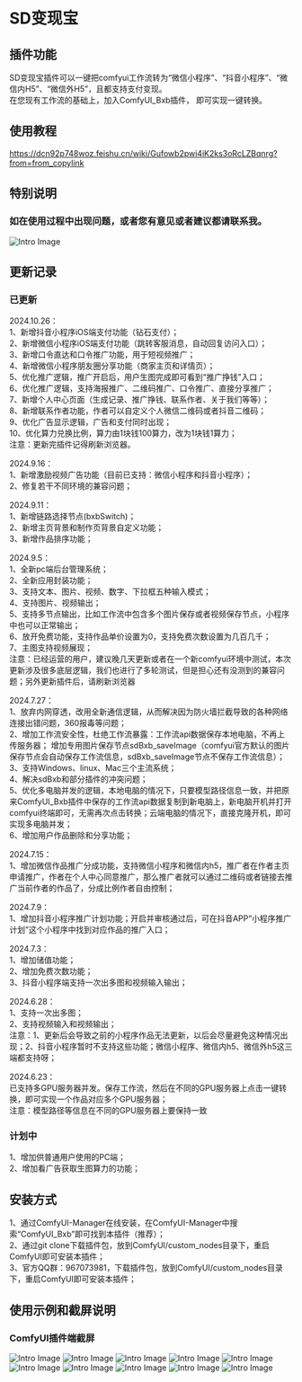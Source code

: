 # SD变现宝
## 插件功能
SD变现宝插件可以一键把comfyui工作流转为“微信小程序”、“抖音小程序”、“微信内H5”、“微信外H5”，且都支持支付变现。  
在您现有工作流的基础上，加入ComfyUI_Bxb插件， 即可实现一键转换。
## 使用教程   
https://dcn92p748woz.feishu.cn/wiki/Gufowb2pwi4iK2ks3oRcLZBqnrg?from=from_copylink
## 特别说明
### 如在使用过程中出现问题，或者您有意见或者建议都请联系我。  
![Intro Image](assets/lxwm.jpg) 
## 更新记录 
### 已更新
2024.10.26：  
1、新增抖音小程序iOS端支付功能（钻石支付）；   
2、新增微信小程序iOS端支付功能（跳转客服消息，自动回复访问入口）；  
3、新增口令直达和口令推广功能，用于短视频推广；  
4、新增微信小程序朋友圈分享功能（商家主页和详情页）；  
5、优化推广逻辑，推广开启后，用户生图完成即可看到“推广挣钱”入口；  
6、优化推广逻辑，支持海报推广、二维码推广、口令推广、直接分享推广；  
7、新增个人中心页面（生成记录、推广挣钱、联系作者、关于我们等等）；  
8、新增联系作者功能，作者可以自定义个人微信二维码或者抖音二维码；  
9、优化广告显示逻辑，广告和支付同时出现；  
10、优化算力兑换比例，算力由1块钱100算力，改为1块钱1算力；  
注意：更新完插件记得刷新浏览器。   

2024.9.16：  
1、新增激励视频广告功能（目前已支持：微信小程序和抖音小程序）；   
2、修复若干不同环境的兼容问题；   

2024.9.11：  
1、新增链路选择节点(bxbSwitch)；  
2、新增主页背景和制作页背景自定义功能；   
3、新增作品排序功能；    

2024.9.5：  
1、全新pc端后台管理系统；  
2、全新应用封装功能；  
3、支持文本、图片、视频、数字、下拉框五种输入模式；  
4、支持图片、视频输出；   
5、支持多节点输出，比如工作流中包含多个图片保存或者视频保存节点，小程序中也可以正常输出；    
6、放开免费功能，支持作品单价设置为0，支持免费次数设置为几百几千；  
7、主图支持视频展现；  
注意：已经运营的用户，建议晚几天更新或者在一个新comfyui环境中测试，本次更新涉及很多底层逻辑，我们也进行了多轮测试，但是担心还有没测到的兼容问题；另外更新插件后，请刷新浏览器

2024.7.27：  
1、放弃内网穿透，改用全新通信逻辑，从而解决因为防火墙拦截导致的各种网络连接出错问题，360报毒等问题；  
2、增加工作流安全性，杜绝工作流暴露：工作流api数据保存本地电脑，不再上传服务器； 增加专用图片保存节点sdBxb_saveImage（comfyui官方默认的图片保存节点会自动保存工作流信息，sdBxb_saveImage节点不保存工作流信息）；  
3、支持Windows、linux、Mac三个主流系统；  
4、解决sdBxb和部分插件的冲突问题；  
5、优化多电脑并发的逻辑，本地电脑的情况下，只要模型路径信息一致，并把原来ComfyUI_Bxb插件中保存的工作流api数据复制到新电脑上，新电脑开机并打开comfyui终端即可，无需再次点击转换；云端电脑的情况下，直接克隆开机，即可实现多电脑并发；  
6、增加用户作品删除和分享功能；   

2024.7.15：  
1、增加微信作品推广分成功能，支持微信小程序和微信内h5，推广者在作者主页申请推广，作者在个人中心同意推广，那么推广者就可以通过二维码或者链接去推广当前作者的作品了，分成比例作者自由控制；  
  
2024.7.9：  
1、增加抖音小程序推广计划功能；开启并审核通过后，可在抖音APP“小程序推广计划”这个小程序中找到对应作品的推广入口；  
  
2024.7.3：  
1、增加储值功能；  
2、增加免费次数功能；  
3、抖音小程序端支持一次出多图和视频输入输出；  
  
2024.6.28：  
1、支持一次出多图；  
2、支持视频输入和视频输出；  
注意：1、更新后会导致之前的小程序作品无法更新，以后会尽量避免这种情况出现；2、抖音小程序暂时不支持这些功能；微信小程序、微信内h5、微信外h5这三端都支持呀； 
   
2024.6.23：  
已支持多GPU服务器并发。保存工作流，然后在不同的GPU服务器上点击一键转换，即可实现一个作品对应多个GPU服务器；  
注意：模型路径等信息在不同的GPU服务器上要保持一致
### 计划中   
1、增加供普通用户使用的PC端；  
2、增加看广告获取生图算力的功能；  
## 安装方式
1、通过ComfyUI-Manager在线安装，在ComfyUI-Manager中搜索“ComfyUI_Bxb”即可找到本插件（推荐）；  
2、通过git clone下载插件包，放到ComfyUI/custom_nodes目录下，重启ComfyUI即可安装本插件；  
3、官方QQ群：967073981，下载插件包，放到ComfyUI/custom_nodes目录下，重启ComfyUI即可安装本插件；  
## 使用示例和截屏说明
### ComfyUI插件端截屏
![Intro Image](assets/01.png) 
![Intro Image](assets/02.png) 
![Intro Image](assets/03.png) 
![Intro Image](assets/04.png) 
![Intro Image](assets/05.jpg) 
![Intro Image](assets/06.jpg) 
![Intro Image](assets/07.png) 
![Intro Image](assets/08.png) 
![Intro Image](assets/09.png) 
![Intro Image](assets/10.png) 